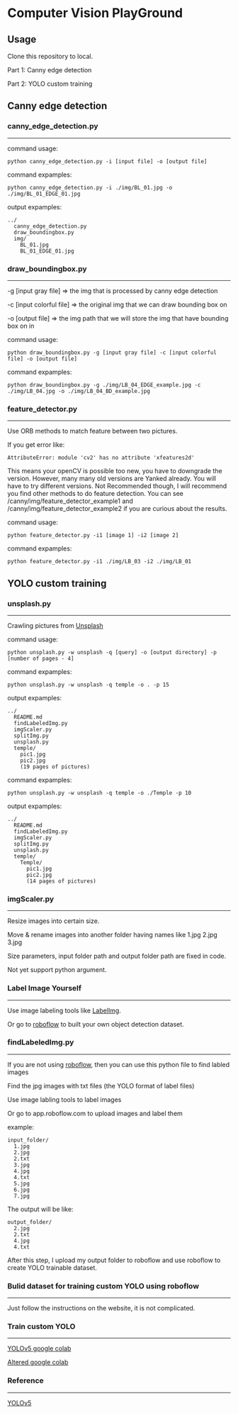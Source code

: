 # Computer Vision PlayGround

## Usage

Clone this repository to local.

Part 1: Canny edge detection

Part 2: YOLO custom training


## Canny edge detection

### canny_edge_detection.py
---

command usage:
```
python canny_edge_detection.py -i [input file] -o [output file]
```

command expamples:
```
python canny_edge_detection.py -i ./img/BL_01.jpg -o ./img/BL_01_EDGE_01.jpg
```

output expamples:
```
../
  canny_edge_detection.py
  draw_boundingbox.py
  img/
    BL_01.jpg
    BL_01_EDGE_01.jpg
```

### draw_boundingbox.py
---

-g [input gray file] => the img that is processed by canny edge detection

-c [input colorful file] => the original img that we can draw bounding box on

-o [output file] => the img path that we will store the img that have bounding box on in

command usage:
```
python draw_boundingbox.py -g [input gray file] -c [input colorful file] -o [output file]
```

command expamples:
```
python draw_boundingbox.py -g ./img/LB_04_EDGE_example.jpg -c ./img/LB_04.jpg -o ./img/LB_04_BD_example.jpg
```

### feature_detector.py
---

Use ORB methods to match feature between two pictures.

If you get error like:
```
AttributeError: module 'cv2' has no attribute 'xfeatures2d'
```

This means your openCV is possible too new, you have to downgrade the version. However, many many old versions are Yanked already. You will have to try different versions. Not Recommended though, I will recommend you find other methods to do feature detection. You can see /canny/img/feature_detector_example1 and /canny/img/feature_detector_example2 if you are curious about the results.

command usage:
```
python feature_detector.py -i1 [image 1] -i2 [image 2]
```

command expamples:
```
python feature_detector.py -i1 ./img/LB_03 -i2 ./img/LB_01
```

## YOLO custom training

### unsplash.py
---

Crawling pictures from [Unsplash](<https://unsplash.com>)

command usage:

```
python unsplash.py -w unsplash -q [query] -o [output directory] -p [number of pages - 4]
```

command expamples:
```
python unsplash.py -w unsplash -q temple -o . -p 15
```

output expamples:
```
../
  README.md
  findLabeledImg.py
  imgScaler.py
  splitImg.py
  unsplash.py
  temple/
    pic1.jpg
    pic2.jpg
    (19 pages of pictures)
```

command expamples:
```
python unsplash.py -w unsplash -q temple -o ./Temple -p 10
```

output expamples:
```
../
  README.md
  findLabeledImg.py
  imgScaler.py
  splitImg.py
  unsplash.py
  temple/
    Temple/
      pic1.jpg
      pic2.jpg
      (14 pages of pictures)
```

### imgScaler.py
---

Resize images into certain size.

Move & rename images into another folder having names like 1.jpg 2.jpg 3.jpg

Size parameters, input folder path and output folder path are fixed in code.

Not yet support python argument.

### Label Image Yourself
---

Use image labeling tools like [LabelImg](<https://github.com/tzutalin/labelImg>).

Or go to [roboflow](<https://app.roboflow.com>) to built your own object detection dataset.

### findLabeledImg.py
---

If you are not using [roboflow](<https://app.roboflow.com>), then you can use this python file to find labled images

Find the jpg images with txt files (the YOLO format of label files)

Use image labling tools to label images

Or go to app.roboflow.com to upload images and label them

example:
```
input_folder/
  1.jpg
  2.jpg
  2.txt
  3.jpg
  4.jpg
  4.txt
  5.jpg
  6.jpg
  7.jpg
```

The output will be like:
```
output_folder/
  2.jpg
  2.txt
  4.jpg
  4.txt
```

After this step, I upload my output folder to roboflow and use roboflow to create YOLO trainable dataset.

### Bulid dataset for training custom YOLO using roboflow
---

Just follow the instructions on the website, it is not complicated.

### Train custom YOLO
---

[YOLOv5 google colab](<https://colab.research.google.com/github/roboflow-ai/yolov5-custom-training-tutorial/blob/main/yolov5-custom-training.ipynb#scrollTo=7iiObB2WCMh6>)

[Altered google colab](<https://colab.research.google.com/drive/1ZhpQ1h8S3bcGtd1mqgbPcpwc_KczS7yv?usp=sharing>)

### Reference
---

[YOLOv5](<https://github.com/ultralytics/ultralytics>)
